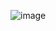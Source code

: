 ![image](https://user-images.githubusercontent.com/3416626/146412599-c64d21e3-d7e3-491f-9a13-4fb4c320687f.png)
